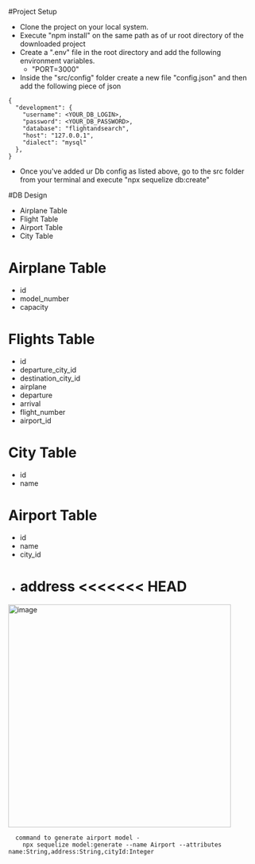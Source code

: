 #Project Setup

- Clone the project on your local system.
- Execute "npm install" on the same path as of ur root directory of the downloaded project
- Create a ".env" file in the root directory and add the following environment variables.
  - "PORT=3000"
- Inside the "src/config" folder create a new file "config.json" and then add the following piece of json

```
{
  "development": {
    "username": <YOUR_DB_LOGIN>,
    "password": <YOUR_DB_PASSWORD>,
    "database": "flightandsearch",
    "host": "127.0.0.1",
    "dialect": "mysql"
  },
}

```

- Once you've added ur Db config as listed above, go to the src folder from your terminal and execute
  "npx sequelize db:create"

#DB Design

- Airplane Table
- Flight Table
- Airport Table
- City Table

# Airplane Table

- id
- model_number
- capacity

# Flights Table

- id
- departure_city_id
- destination_city_id
- airplane
- departure
- arrival
- flight_number
- airport_id

# City Table

- id
- name

# Airport Table

- id
- name
- city_id
- address
  <<<<<<< HEAD
  =======

<img width="448" alt="image" src="https://user-images.githubusercontent.com/99281921/234235911-fdb367f8-ea8b-479d-89fb-41b9506f03bb.png">

```
  command to generate airport model -
    npx sequelize model:generate --name Airport --attributes name:String,address:String,cityId:Integer
```

